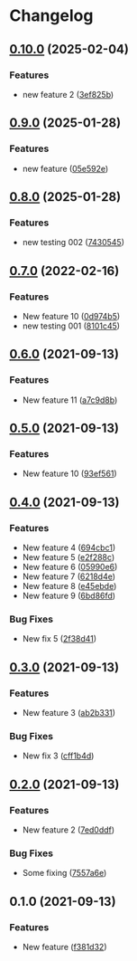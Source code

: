 # Changelog

## [0.10.0](https://github.com/jajuojan/release-testing/compare/v0.9.0...v0.10.0) (2025-02-04)


### Features

* new feature 2 ([3ef825b](https://github.com/jajuojan/release-testing/commit/3ef825b6556b36b9c58b309a96f28d1284d38cd9))

## [0.9.0](https://github.com/jajuojan/release-testing/compare/v0.8.0...v0.9.0) (2025-01-28)


### Features

* new feature ([05e592e](https://github.com/jajuojan/release-testing/commit/05e592ed356c3ac7091c7d8855e211ed7092e57f))

## [0.8.0](https://github.com/jajuojan/release-testing/compare/v0.7.0...v0.8.0) (2025-01-28)


### Features

* new testing 002 ([7430545](https://github.com/jajuojan/release-testing/commit/7430545fa3f53201cd8efcef69498e1d2367a2c1))

## [0.7.0](https://www.github.com/jajuojan/release-testing/compare/v0.6.0...v0.7.0) (2022-02-16)


### Features

* New feature 10 ([0d974b5](https://www.github.com/jajuojan/release-testing/commit/0d974b5ec4a15e2321baa0987c138fdaec5667b6))
* new testing 001 ([8101c45](https://www.github.com/jajuojan/release-testing/commit/8101c4541a5b0e4a796d674333e9d3b375443021))

## [0.6.0](https://www.github.com/jajuojan/release-testing/compare/v0.5.0...v0.6.0) (2021-09-13)


### Features

* New feature 11 ([a7c9d8b](https://www.github.com/jajuojan/release-testing/commit/a7c9d8bef48f7c04aa036f87176f76716b8eff95))

## [0.5.0](https://www.github.com/jajuojan/release-testing/compare/v0.4.0...v0.5.0) (2021-09-13)


### Features

* New feature 10 ([93ef561](https://www.github.com/jajuojan/release-testing/commit/93ef561593d9bb87faf9952c8c16204a61a659ff))

## [0.4.0](https://www.github.com/jajuojan/release-testing/compare/v0.3.0...v0.4.0) (2021-09-13)


### Features

* New feature 4 ([694cbc1](https://www.github.com/jajuojan/release-testing/commit/694cbc142d74bdfd6f1e889aebb2aa075d2e17e3))
* New feature 5 ([e2f288c](https://www.github.com/jajuojan/release-testing/commit/e2f288cf94ad0cf740d888dafcf490824fffb58c))
* New feature 6 ([05990e6](https://www.github.com/jajuojan/release-testing/commit/05990e67f4f33a2bf2c8037dd59ad4a960a4ad43))
* New feature 7 ([6218d4e](https://www.github.com/jajuojan/release-testing/commit/6218d4e15338b33990ef1f11a7f376a75626c246))
* New feature 8 ([e45ebde](https://www.github.com/jajuojan/release-testing/commit/e45ebdedeb4c79e320ed0b4ea888b86f8d5abc1b))
* New feature 9 ([6bd86fd](https://www.github.com/jajuojan/release-testing/commit/6bd86fd879e5a793cd781e785f6f0f3c51d0de60))


### Bug Fixes

* New fix 5 ([2f38d41](https://www.github.com/jajuojan/release-testing/commit/2f38d41a718ac7319bc4d2d06fefef1496817aad))

## [0.3.0](https://www.github.com/jajuojan/release-testing/compare/v0.2.0...v0.3.0) (2021-09-13)


### Features

* New feature 3 ([ab2b331](https://www.github.com/jajuojan/release-testing/commit/ab2b331d025cfdc95e7e296feb377f73388e4b7a))


### Bug Fixes

* New fix 3 ([cff1b4d](https://www.github.com/jajuojan/release-testing/commit/cff1b4da709ce869edee7585ab4a195daeee0b9f))

## [0.2.0](https://www.github.com/jajuojan/release-testing/compare/v0.1.0...v0.2.0) (2021-09-13)


### Features

* New feature 2 ([7ed0ddf](https://www.github.com/jajuojan/release-testing/commit/7ed0ddf5105de5f0b21a78e9d0feb8644f6f194c))


### Bug Fixes

* Some fixing ([7557a6e](https://www.github.com/jajuojan/release-testing/commit/7557a6e3ca4a6c838213088297fbb33ce0875e92))

## 0.1.0 (2021-09-13)


### Features

* New feature ([f381d32](https://www.github.com/jajuojan/release-testing/commit/f381d3214891f7d0338ea7db85ccb593efbd25a4))
